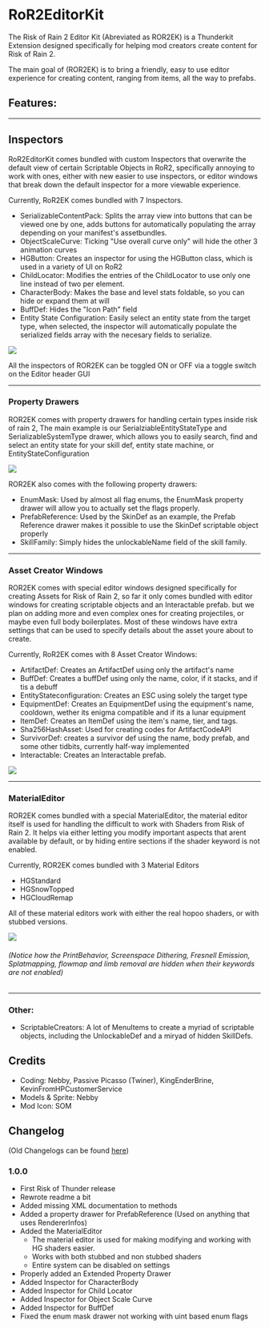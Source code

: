 # RoR2EditorKit

The Risk of Rain 2 Editor Kit (Abreviated as ROR2EK) is a Thunderkit Extension designed specifically for helping mod creators create content for Risk of Rain 2.

The main goal of (ROR2EK) is to bring a friendly, easy to use editor experience for creating content, ranging from items, all the way to prefabs.

## Features:

---

## Inspectors

RoR2EditorKit comes bundled with custom Inspectors that overwrite the default view of certain Scriptable Objects in RoR2, specifically annoying to work with ones, either with new easier to use inspectors, or editor windows that break down the default inspector for a more viewable experience.

Currently, RoR2EK comes bundled with 7 Inspectors.

* SerializableContentPack: Splits the array view into buttons that can be viewed one by one, adds buttons for automatically populating the array depending on your manifest's assetbundles.
* ObjectScaleCurve: Ticking "Use overall curve only" will hide the other 3 animation curves
* HGButton: Creates an inspector for using the HGButton class, which is used in a variety of UI on RoR2
* ChildLocator: Modifies the entries of the ChildLocator to use only one line instead of two per element.
* CharacterBody: Makes the base and level stats foldable, so you can hide or expand them at will
* BuffDef: Hides the "Icon Path" field
* Entity State Configuration: Easily select an entity state from the target type, when selected, the inspector will automatically populate the serialized fields array with the necesary fields to serialize.

![](https://i.gyazo.com/bb05950708255bbb39c7efb923adea4f.png)

All the inspectors of ROR2EK can be toggled ON or OFF via a toggle switch on the Editor header GUI

---

### Property Drawers

ROR2EK comes with property drawers for handling certain types inside risk of rain 2, The main example is our SerialziableEntityStateType and SerializableSystemType drawer, which allows you to easily search, find and select an entity state for your skill def, entity state machine, or EntityStateConfiguration

![](https://cdn.discordapp.com/attachments/575431803523956746/903754837940916234/unknown.png)

ROR2EK also comes with the following property drawers:
* EnumMask: Used by almost all flag enums, the EnumMask property drawer will allow you to actually set the flags properly.
* PrefabReference: Used by the SkinDef as an example, the Prefab Reference drawer makes it possible to use the SkinDef scriptable object properly
* SkillFamily: Simply hides the unlockableName field of the skill family.

---

### Asset Creator Windows

ROR2EK comes with special editor windows designed specifically for creating Assets for Risk of Rain 2, so far it only comes bundled with editor windows for creating scriptable objects and an Interactable prefab. but we plan on adding more and even complex ones for creating projectiles, or maybe even full body boilerplates. Most of these windows have extra settings that can be used to specify details about the asset youre about to create.

Currently, RoR2EK comes with 8 Asset Creator Windows:

* ArtifactDef: Creates an ArtifactDef using only the artifact's name
* BuffDef: Creates a buffDef using only the name, color, if it stacks, and if tis a debuff
* EntityStateconfiguration: Creates an ESC using solely the target type
* EquipmentDef: Creates an EquipmentDef using the equipment's name, cooldown, wether its enigma compatible and if its a lunar equipment
* ItemDef: Creates an ItemDef using the item's name, tier, and tags.
* Sha256HashAsset: Used for creating codes for ArtifactCodeAPI
* SurvivorDef: creates a survivor def using the name, body prefab, and some other tidbits, currently half-way implemented
* Interactable: Creates an Interactable prefab.

![](https://cdn.discordapp.com/attachments/567852222419828736/903719556894326785/a10578cadaeaa9ad1fbaedbfb8a158b2.png)

---

### MaterialEditor

ROR2EK comes bundled with a special MaterialEditor, the material editor itself is used for handling the difficult to work with Shaders from Risk of Rain 2. It helps via either letting you modify important aspects that arent available by default, or by hiding entire sections if the shader keyword is not enabled.

Currently, ROR2EK comes bundled with 3 Material Editors
* HGStandard
* HGSnowTopped
* HGCloudRemap

All of these material editors work with either the real hopoo shaders, or with stubbed versions.

![](https://i.gyazo.com/172f157cefaefbfb619611b836a8f8fe.png)
###### (Notice how the PrintBehavior, Screenspace Dithering, Fresnell Emission, Splatmapping, flowmap and limb removal are hidden when their keywords are not enabled)

---

### Other:

* ScriptableCreators: A lot of MenuItems to create a myriad of scriptable objects, including the UnlockableDef and a miryad of hidden SkillDefs.

## Credits

* Coding: Nebby, Passive Picasso (Twiner), KingEnderBrine, KevinFromHPCustomerService
* Models & Sprite: Nebby
* Mod Icon: SOM

## Changelog

(Old Changelogs can be found [here](https://github.com/Nebby1999/RoR2EditorKit/blob/main/RoR2EditorKit/Assets/RoR2EditorKit/OldChangelogs.md))

### 1.0.0

* First Risk of Thunder release
* Rewrote readme a bit
* Added missing XML documentation to methods
* Added a property drawer for PrefabReference (Used on anything that uses RendererInfos)
* Added the MaterialEditor
    * The material editor is used for making modifying and working with HG shaders easier.
    * Works with both stubbed and non stubbed shaders
    * Entire system can be disabled on settings
* Properly added an Extended Property Drawer
* Added Inspector for CharacterBody
* Added Inspector for Child Locator
* Added Inspector for Object Scale Curve
* Added Inspector for BuffDef
* Fixed the enum mask drawer not working with uint based enum flags